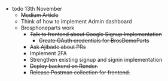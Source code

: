 
- todo 13th November
	- ~~Medium Article~~
	- Think of how to implement Admin dashboard
	- Brosphoneparts work
		- ~~Talk to frontend about Google Signup Implementation~~
			- ~~Create OAuth credentials for BrosDemoParts~~
		- ~~Ask Ajibade about PRs~~
		- Implement 2FA
		- Strengthen existing signup and signin implementation
		- ~~Deploy backend on Render.~~
		- ~~Release Postman collection for frontend.~~
